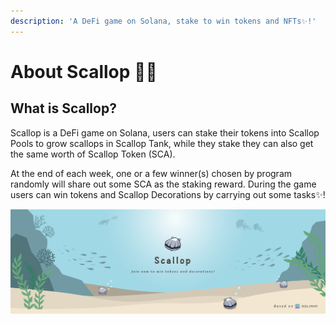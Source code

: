 ```yaml
---
description: 'A DeFi game on Solana, stake to win tokens and NFTs✨!'
---
```


# About Scallop 🦪🍴

## **What is Scallop?**

Scallop is a DeFi game on Solana, users can stake their tokens into Scallop Pools to grow scallops in Scallop Tank, while they stake they can also get the same worth of Scallop Token \(SCA\).

At the end of each week, one or a few winner\(s\) chosen by program randomly will share out some SCA as the staking reward. During the game users can win tokens and Scallop Decorations by carrying out some tasks✨!

![](.gitbook/assets/scallop-feng-mian-0603.png)

